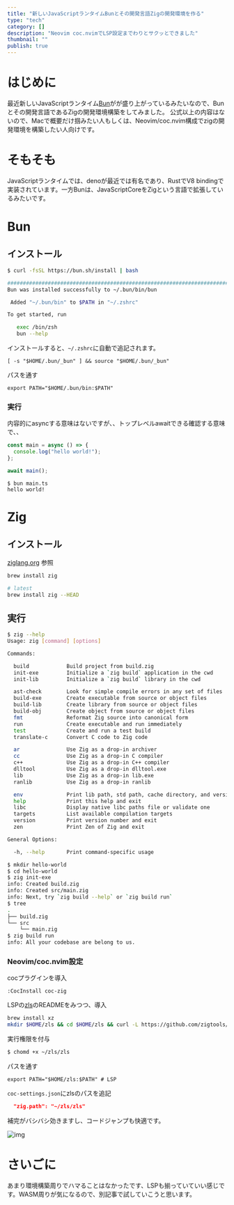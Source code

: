 ```yaml
---
title: "新しいJavaScriptランタイムBunとその開発言語Zigの開発環境を作る"
type: "tech"
category: []
description: "Neovim coc.nvimでLSP設定までわりとサクッとできました"
thumbnail: ""
publish: true
---
```


# はじめに

最近新しいJavaScriptランタイム[Bun](https://bun.sh/)がが盛り上がっているみたいなので、Bunとその開発言語であるZigの開発環境構築をしてみました。
公式以上の内容はないので、Macで概要だけ掴みたい人もしくは、Neovim/coc.nvim構成でzigの開発環境を構築したい人向けです。

# そもそも

JavaScriptランタイムでは、denoが最近では有名であり、RustでV8 bindingで実装されています。一方Bunは、JavaScriptCoreをZigという言語で拡張しているみたいです。

# Bun

## インストール

```bash
$ curl -fsSL https://bun.sh/install | bash

######################################################################## 100.0%
Bun was installed successfully to ~/.bun/bin/bun

 Added "~/.bun/bin" to $PATH in "~/.zshrc"

To get started, run

   exec /bin/zsh
   bun --help
```

インストールすると、`~/.zshrc`に自動で追記されます。

```bash:~/.zshrc
[ -s "$HOME/.bun/_bun" ] && source "$HOME/.bun/_bun"
```

パスを通す
```bash:~/.zshenv
export PATH="$HOME/.bun/bin:$PATH"
```

### 実行

内容的にasyncする意味はないですが、、トップレベルawaitできる確認する意味で、、
```ts:main.ts
const main = async () => {
  console.log("hello world!");
};

await main();
```

```bash:実行
$ bun main.ts
hello world!
```


# Zig 

## インストール

[ziglang.org](https://ziglang.org/learn/getting-started/) 参照

```bash
brew install zig

# latest
brew install zig --HEAD
```

## 実行

```bash
$ zig --help
Usage: zig [command] [options]

Commands:

  build            Build project from build.zig
  init-exe         Initialize a `zig build` application in the cwd
  init-lib         Initialize a `zig build` library in the cwd

  ast-check        Look for simple compile errors in any set of files
  build-exe        Create executable from source or object files
  build-lib        Create library from source or object files
  build-obj        Create object from source or object files
  fmt              Reformat Zig source into canonical form
  run              Create executable and run immediately
  test             Create and run a test build
  translate-c      Convert C code to Zig code

  ar               Use Zig as a drop-in archiver
  cc               Use Zig as a drop-in C compiler
  c++              Use Zig as a drop-in C++ compiler
  dlltool          Use Zig as a drop-in dlltool.exe
  lib              Use Zig as a drop-in lib.exe
  ranlib           Use Zig as a drop-in ranlib

  env              Print lib path, std path, cache directory, and version
  help             Print this help and exit
  libc             Display native libc paths file or validate one
  targets          List available compilation targets
  version          Print version number and exit
  zen              Print Zen of Zig and exit

General Options:

  -h, --help       Print command-specific usage
```

```bash
$ mkdir hello-world
$ cd hello-world
$ zig init-exe
info: Created build.zig
info: Created src/main.zig
info: Next, try `zig build --help` or `zig build run`
$ tree
.
├── build.zig
└── src
    └── main.zig
$ zig build run
info: All your codebase are belong to us.
```

### Neovim/coc.nvim設定

cocプラグインを導入
```vim
:CocInstall coc-zig
```

LSPの[zls](https://github.com/zigtools/zls)のREADMEをみつつ、導入

```bash
brew install xz
mkdir $HOME/zls && cd $HOME/zls && curl -L https://github.com/zigtools/zls/releases/download/0.9.0/x86_64-macos.tar.xz | tar -xJ --strip-components=1 -C .
```

実行権限を付与
```bash
$ chomd +x ~/zls/zls
```

パスを通す
```bash:~/.zshenv
export PATH="$HOME/zls:$PATH" # LSP
```

`coc-settings.json`にzlsのパスを追記

```json:~/.config/nvim/coc-settings.json
  "zig.path": "~/zls/zls"
```

補完がバシバシ効きますし、コードジャンプも快適です。

![img](https://res.cloudinary.com/dkerzyk09/image/upload/v1657441768/blog/01g7kk2jy54b9d7ct876mexwkm/lp9pgnnhufemxkfozpcn.png)

# さいごに

あまり環境構築周りでハマることはなかったです、LSPも揃っていていい感じです。WASM周りが気になるので、別記事で試していこうと思います。


